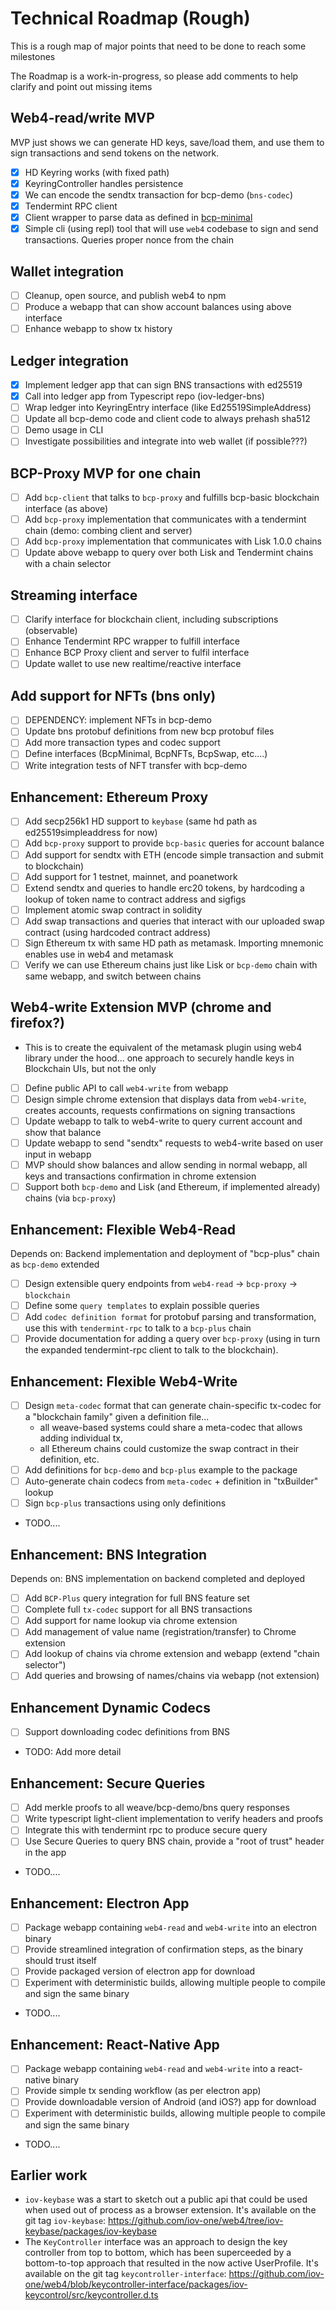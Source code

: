 # Technical Roadmap (Rough)

This is a rough map of major points that need to be done to reach
some milestones

The Roadmap is a work-in-progress, so please add comments to help clarify and point out missing items

## Web4-read/write MVP

MVP just shows we can generate HD keys, save/load them, and use them to sign transactions and send tokens on the network.

- [x] HD Keyring works (with fixed path)
- [x] KeyringController handles persistence
- [x] We can encode the sendtx transaction for bcp-demo (`bns-codec`)
- [x] Tendermint RPC client
- [x] Client wrapper to parse data as defined in [bcp-minimal](https://github.com/iov-one/bcp-spec/blob/master/library/web4/rpc/README.md#bcp-minimal)
- [x] Simple cli (using repl) tool that will use `web4` codebase to sign and send transactions. Queries proper nonce from the chain

## Wallet integration

- [ ] Cleanup, open source, and publish web4 to npm
- [ ] Produce a webapp that can show account balances using above interface
- [ ] Enhance webapp to show tx history

## Ledger integration

- [x] Implement ledger app that can sign BNS transactions with ed25519
- [x] Call into ledger app from Typescript repo (iov-ledger-bns)
- [ ] Wrap ledger into KeyringEntry interface (like Ed25519SimpleAddress)
- [ ] Update all bcp-demo code and client code to always prehash sha512
- [ ] Demo usage in CLI
- [ ] Investigate possibilities and integrate into web wallet (if possible???) 

## BCP-Proxy MVP for one chain

- [ ] Add `bcp-client` that talks to `bcp-proxy` and fulfills bcp-basic blockchain interface (as above)
- [ ] Add `bcp-proxy` implementation that communicates with a tendermint chain (demo: combing client and server)
- [ ] Add `bcp-proxy` implementation that communicates with Lisk 1.0.0 chains
- [ ] Update above webapp to query over both Lisk and Tendermint chains with a chain selector

## Streaming interface

- [ ] Clarify interface for blockchain client, including subscriptions (observable)
- [ ] Enhance Tendermint RPC wrapper to fulfill interface
- [ ] Enhance BCP Proxy client and server to fulfil interface
- [ ] Update wallet to use new realtime/reactive interface

## Add support for NFTs (bns only)

- [ ] DEPENDENCY: implement NFTs in bcp-demo
- [ ] Update bns protobuf definitions from new bcp protobuf files 
- [ ] Add more transaction types and codec support
- [ ] Define interfaces (BcpMinimal, BcpNFTs, BcpSwap, etc....)
- [ ] Write integration tests of NFT transfer with bcp-demo

## Enhancement: Ethereum Proxy

- [ ] Add secp256k1 HD support to `keybase` (same hd path as ed25519simpleaddress for now)
- [ ] Add `bcp-proxy` support to provide `bcp-basic` queries for account balance
- [ ] Add support for sendtx with ETH (encode simple transaction and submit to blockchain)
- [ ] Add support for 1 testnet, mainnet, and poanetwork
- [ ] Extend sendtx and queries to handle erc20 tokens, by hardcoding a lookup of token name to contract address and sigfigs
- [ ] Implement atomic swap contract in solidity
- [ ] Add swap transactions and queries that interact with our uploaded swap contract (using hardcoded contract address)
- [ ] Sign Ethereum tx with same HD path as metamask. Importing mnemonic enables use in web4 and metamask
- [ ] Verify we can use Ethereum chains just like Lisk or `bcp-demo` chain with same webapp, and switch between chains

## Web4-write Extension MVP (chrome and firefox?)

- This is to create the equivalent of the metamask plugin using web4 library under the hood... one approach to securely handle keys in Blockchain UIs, but not the only
- [ ] Define public API to call `web4-write` from webapp
- [ ] Design simple chrome extension that displays data from `web4-write`, creates accounts, requests confirmations on signing transactions
- [ ] Update webapp to talk to web4-write to query current account and show that balance
- [ ] Update webapp to send "sendtx" requests to web4-write based on user input in webapp
- [ ] MVP should show balances and allow sending in normal webapp, all keys and transactions confirmation in chrome extension
- [ ] Support both `bcp-demo` and Lisk (and Ethereum, if implemented already) chains (via `bcp-proxy`)

## Enhancement: Flexible Web4-Read
Depends on: Backend implementation and deployment of "bcp-plus" chain as `bcp-demo` extended

- [ ] Design extensible query endpoints from `web4-read` -> `bcp-proxy` -> `blockchain`
- [ ] Define some `query templates` to explain possible queries
- [ ] Add `codec definition format` for protobuf parsing and transformation, use this with `tendermint-rpc` to talk to a `bcp-plus` chain
- [ ] Provide documentation for adding a query over `bcp-proxy` (using in turn the expanded tendermint-rpc client to talk to the blockchain).

## Enhancement: Flexible Web4-Write

- [ ] Design `meta-codec` format that can generate chain-specific tx-codec for a "blockchain family" given a definition file...
  - all weave-based systems could share a meta-codec that allows adding individual tx,
  - all Ethereum chains could customize the swap contract in their definition, etc.
- [ ] Add definitions for `bcp-demo` and `bcp-plus` example to the package
- [ ] Auto-generate chain codecs from `meta-codec` + definition in "txBuilder" lookup
- [ ] Sign `bcp-plus` transactions using only definitions
- TODO....

## Enhancement: BNS Integration
Depends on: BNS implementation on backend completed and deployed

- [ ] Add `BCP-Plus` query integration for full BNS feature set
- [ ] Complete full `tx-codec` support for all BNS transactions
- [ ] Add support for name lookup via chrome extension
- [ ] Add management of value name (registration/transfer) to Chrome extension
- [ ] Add lookup of chains via chrome extension and webapp (extend "chain selector")
- [ ] Add queries and browsing of names/chains via webapp (not extension)

## Enhancement Dynamic Codecs

- [ ] Support downloading codec definitions from BNS
- TODO: Add more detail

## Enhancement: Secure Queries

- [ ] Add merkle proofs to all weave/bcp-demo/bns query responses
- [ ] Write typescript light-client implementation to verify headers and proofs
- [ ] Integrate this with tendermint rpc to produce secure query
- [ ] Use Secure Queries to query BNS chain, provide a "root of trust" header in the app
- TODO....

## Enhancement: Electron App

- [ ] Package webapp containing `web4-read` and `web4-write` into an  electron binary
- [ ] Provide streamlined integration of confirmation steps, as the binary should trust itself
- [ ] Provide packaged version of electron app for download
- [ ] Experiment with deterministic builds, allowing multiple people to compile and sign the same binary
- TODO....

## Enhancement: React-Native App

- [ ] Package webapp containing `web4-read` and `web4-write` into a react-native binary
- [ ] Provide simple tx sending workflow (as per electron app)
- [ ] Provide downloadable version of Android (and iOS?) app for download
- [ ] Experiment with deterministic builds, allowing multiple people to compile and sign the same binary
- TODO....

## Earlier work

* `iov-keybase` was a start to sketch out a public api that could be used when used out of process
  as a browser extension.
  It's available on the git tag `iov-keybase`: https://github.com/iov-one/web4/tree/iov-keybase/packages/iov-keybase
* The `KeyController` interface was an approach to design the key controller from top to bottom,
  which has been superceeded by a bottom-to-top approach that resulted in the now active UserProfile.
  It's available on the git tag `keycontroller-interface`: https://github.com/iov-one/web4/blob/keycontroller-interface/packages/iov-keycontrol/src/keycontroller.d.ts
